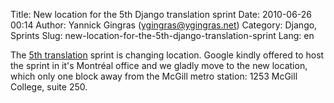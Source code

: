 Title: New location for the 5th Django translation sprint
Date: 2010-06-26 00:14
Author: Yannick Gingras (ygingras@ygingras.net)
Category: Django, Sprints
Slug: new-location-for-the-5th-django-translation-sprint
Lang: en

<!--:en-->

The [5th translation][] sprint is changing location. Google kindly
offered to host the sprint in it's Montréal office and we gladly move to
the new location, which only one block away from the McGill metro
station: 1253 McGill College, suite 250.

  [5th translation]: http://montrealpython.org/2010/06/django-translation-sprint-5-on-2010-06-28/
